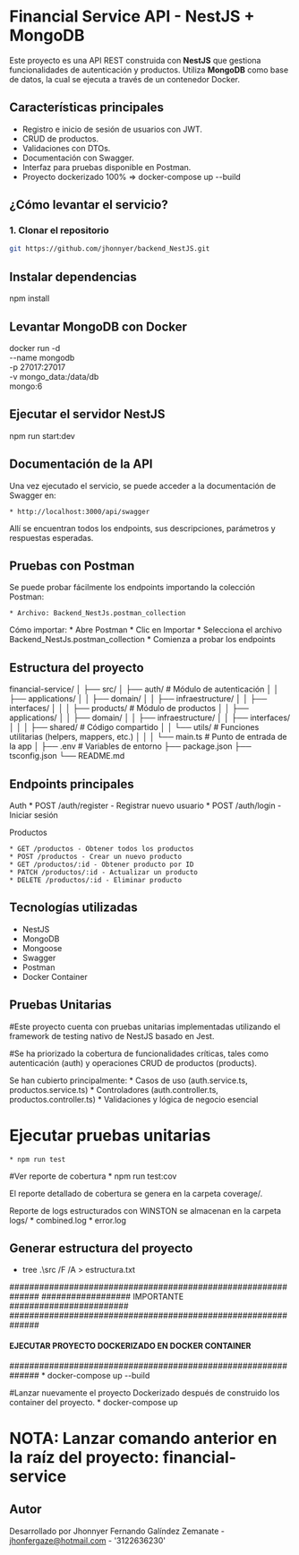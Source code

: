 # Financial Service API - NestJS + MongoDB

Este proyecto es una API REST construida con **NestJS** que gestiona funcionalidades de autenticación y productos. Utiliza **MongoDB** como base de datos, la cual se ejecuta a través de un contenedor Docker.

## Características principales

- Registro e inicio de sesión de usuarios con JWT.
- CRUD de productos.
- Validaciones con DTOs.
- Documentación con Swagger.
- Interfaz para pruebas disponible en Postman.
- Proyecto dockerizado 100% => docker-compose up --build

## ¿Cómo levantar el servicio?

### 1. Clonar el repositorio

```bash
git https://github.com/jhonnyer/backend_NestJS.git 
```

## Instalar dependencias
npm install

## Levantar MongoDB con Docker

docker run -d \
  --name mongodb \
  -p 27017:27017 \
  -v mongo_data:/data/db \
  mongo:6

## Ejecutar el servidor NestJS
npm run start:dev

## Documentación de la API
Una vez ejecutado el servicio, se puede acceder a la documentación de Swagger en:

	* http://localhost:3000/api/swagger

Allí  se encuentran todos los endpoints, sus descripciones, parámetros y respuestas esperadas.

## Pruebas con Postman
Se puede probar fácilmente los endpoints importando la colección Postman:

	* Archivo: Backend_NestJs.postman_collection

Cómo importar:
	* Abre Postman
	* Clic en Importar
	* Selecciona el archivo Backend_NestJs.postman_collection
	* Comienza a probar los endpoints

## Estructura del proyecto
financial-service/
│
├── src/
│   ├── auth/              # Módulo de autenticación
│   │   ├── applications/
│   │   ├── domain/
│   │   ├── infraestructure/
│   │   ├── interfaces/
│   │
│   ├── products/          # Módulo de productos
│   │   ├── applications/
│   │   ├── domain/
│   │   ├── infraestructure/
│   │   ├── interfaces/
│   │
│   ├── shared/            # Código compartido
│   │   └── utils/         # Funciones utilitarias (helpers, mappers, etc.)
│   │
│   └── main.ts            # Punto de entrada de la app
│
├── .env                   # Variables de entorno
├── package.json
├── tsconfig.json
└── README.md



## Endpoints principales

Auth
	* POST /auth/register - Registrar nuevo usuario
	* POST /auth/login - Iniciar sesión

Productos
	
	* GET /productos - Obtener todos los productos
	* POST /productos - Crear un nuevo producto
	* GET /productos/:id - Obtener producto por ID
	* PATCH /productos/:id - Actualizar un producto
	* DELETE /productos/:id - Eliminar producto

## Tecnologías utilizadas

* NestJS
* MongoDB
* Mongoose
* Swagger
* Postman
* Docker Container

## Pruebas Unitarias
#Este proyecto cuenta con pruebas unitarias implementadas utilizando el framework de testing nativo de NestJS basado en Jest.

#Se ha priorizado la cobertura de funcionalidades críticas, tales como autenticación (auth) y operaciones CRUD de productos (products).

Se han cubierto principalmente:
	* Casos de uso (auth.service.ts, productos.service.ts)
	* Controladores (auth.controller.ts, productos.controller.ts)
	* Validaciones y lógica de negocio esencial

# Ejecutar pruebas unitarias
	* npm run test

#Ver reporte de cobertura
	* npm run test:cov

El reporte detallado de cobertura se genera en la carpeta coverage/.

Reporte de logs estructurados con WINSTON se almacenan en la carpeta logs/
	* combined.log 
	* error.log

## Generar estructura del proyecto
  * tree .\src /F /A > estructura.txt

##############################################################
##################		IMPORTANTE    ########################
##############################################################
####  EJECUTAR PROYECTO DOCKERIZADO EN DOCKER CONTAINER  #####
##############################################################
	* docker-compose up --build

#Lanzar nuevamente el proyecto Dockerizado después de construido los container del proyecto.
	* docker-compose up

# NOTA: Lanzar comando anterior en la raíz del proyecto: financial-service

## Autor
Desarrollado por Jhonnyer Fernando Galíndez Zemanate - jhonfergaze@hotmail.com - '3122636230'


